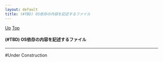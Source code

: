 ```yaml
---
layout: default
title: (#TBD) OS依存の内容を記述するファイル
---
```

[Up](no7882_Cr.html) [Top](../index.html)

#### (#TBD) OS依存の内容を記述するファイル

--- 
#Under Construction






